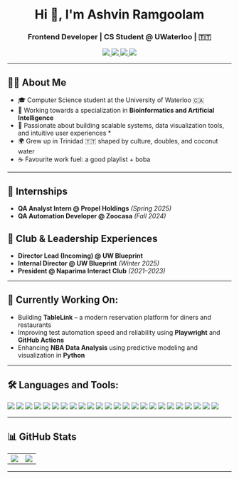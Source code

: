 <h1 align="center">Hi 👋, I'm Ashvin Ramgoolam</h1>
<h3 align="center">Frontend Developer | CS Student @ UWaterloo | 🇹🇹 </h3>

<p align="center">
  <a href="mailto:a2ramgoo@uwaterloo.ca">
    <img src="https://img.shields.io/badge/Email-a2ramgoo@uwaterloo.ca-D14836?style=for-the-badge&logo=gmail&logoColor=white" />
  </a>
  <a href="https://www.linkedin.com/in/ashvin-ramgoolam">
    <img src="https://img.shields.io/badge/LinkedIn-Ashvin%20Ramgoolam-0077B5?style=for-the-badge&logo=linkedin&logoColor=white" />
  </a>
  <a href="https://github.com/AshvinRamgo">
    <img src="https://img.shields.io/badge/GitHub-AshvinRamgo-181717?style=for-the-badge&logo=github&logoColor=white" />
  </a>
  <a href="https://ashvin-ramgo-web-portfolio.vercel.app" target="_blank">
  <img src="https://img.shields.io/badge/Live%20Site-Visit%20Portfolio-0ea5e9?style=for-the-badge&logo=vercel&logoColor=white" />
</a>

</p>

---


## 👨‍💻 About Me

- 🎓 Computer Science student at the University of Waterloo 🇨🇦  
- 🧬 Working towards a specialization in **Bioinformatics and Artificial Intelligence**  
- 🧪 Passionate about building scalable systems, data visualization tools, and intuitive user experiences  *
- 🌍 Grew up in Trinidad 🇹🇹 shaped by culture, doubles, and coconut water
- ☕ Favourite work fuel: a good playlist + boba

---

## 💼 Internships
- **QA Analyst Intern @ Propel Holdings** *(Spring 2025)*  
- **QA Automation Developer @ Zoocasa** *(Fall 2024)*  

## 🤝 Club & Leadership Experiences
- **Director Lead (Incoming) @ UW Blueprint**  
- **Internal Director @ UW Blueprint** *(Winter 2025)*  
- **President @ Naparima Interact Club** *(2021–2023)*  

---

## 🧠 Currently Working On:
- Building **TableLink** – a modern reservation platform for diners and restaurants  
- Improving test automation speed and reliability using **Playwright** and **GitHub Actions**  
- Enhancing **NBA Data Analysis** using predictive modeling and visualization in **Python**

---

## 🛠 Languages and Tools:

<p align="left">
  <img src="https://img.shields.io/badge/C++-%2300599C.svg?style=plastic&logo=c%2B%2B&logoColor=white" />
  <img src="https://img.shields.io/badge/TypeScript-%23007ACC.svg?style=plastic&logo=typescript&logoColor=white" />
  <img src="https://img.shields.io/badge/Python-3670A0?style=plastic&logo=python&logoColor=ffdd54" />
  <img src="https://img.shields.io/badge/JavaScript-%23323330.svg?style=plastic&logo=javascript&logoColor=%23F7DF1E" />
  <img src="https://img.shields.io/badge/Go-%2300ADD8.svg?style=plastic&logo=go&logoColor=white" />
  <img src="https://img.shields.io/badge/HTML5-%23E34F26.svg?style=plastic&logo=html5&logoColor=white" />
  <img src="https://img.shields.io/badge/CSS3-%231572B6.svg?style=plastic&logo=css3&logoColor=white" />
  <img src="https://img.shields.io/badge/React-%2320232a.svg?style=plastic&logo=react&logoColor=%2361DAFB" />
  <img src="https://img.shields.io/badge/TailwindCSS-%2338B2AC.svg?style=plastic&logo=tailwind-css&logoColor=white" />
  <img src="https://img.shields.io/badge/FastAPI-005571?style=plastic&logo=fastapi" />
  <img src="https://img.shields.io/badge/MongoDB-%2347A248.svg?style=plastic&logo=mongodb&logoColor=white" />
  <img src="https://img.shields.io/badge/MySQL-%2300f.svg?style=plastic&logo=mysql&logoColor=white" />
  <img src="https://img.shields.io/badge/NodeJS-%23339933.svg?style=plastic&logo=node.js&logoColor=white" />
  <img src="https://img.shields.io/badge/Git-%23F05033.svg?style=plastic&logo=git&logoColor=white" />
  <img src="https://img.shields.io/badge/Linux-%23FCC624.svg?style=plastic&logo=linux&logoColor=black" />
  <img src="https://img.shields.io/badge/Pandas-%23150458.svg?style=plastic&logo=pandas&logoColor=white" />
  <img src="https://img.shields.io/badge/Seaborn-%23000000.svg?style=plastic" />
  <img src="https://img.shields.io/badge/Scikit--Learn-F7931E?style=plastic&logo=scikit-learn&logoColor=white" />
  <img src="https://img.shields.io/badge/Cypress-17202C?style=plastic&logo=cypress&logoColor=white" />
  <img src="https://img.shields.io/badge/Selenium-%2343B02A.svg?style=plastic&logo=selenium&logoColor=white" />
  <img src="https://img.shields.io/badge/GitHub%20Actions-%232671E5.svg?style=plastic&logo=githubactions&logoColor=white" />
  <img src="https://img.shields.io/badge/Zapier-FC7E0F?style=plastic&logo=zapier&logoColor=white" />
  <img src="https://img.shields.io/badge/Postman-FF6C37?style=plastic&logo=postman&logoColor=white" />
  <img src="https://img.shields.io/badge/Vercel-%23000000.svg?style=plastic&logo=vercel&logoColor=white" />
</p>

---

## 📊 GitHub Stats
<table>
  <tr>
    <td><img src="https://github-readme-stats.vercel.app/api?username=AshvinRamgo&theme=dark&show_icons=true&count_private=true" /></td>
    <td><img src="https://github-readme-stats.vercel.app/api/top-langs/?username=AshvinRamgo&layout=compact&theme=dark" /></td>
  </tr>
</table>

---

